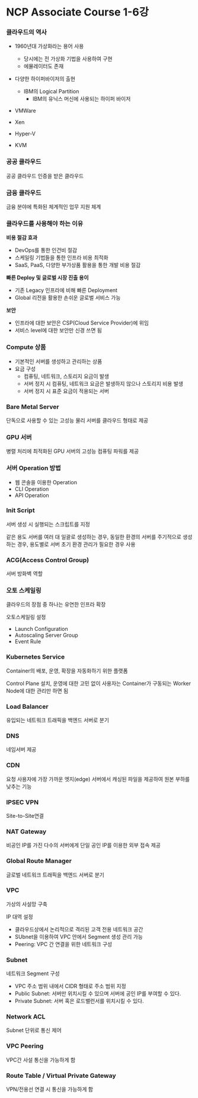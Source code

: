 # NCP Associate Course 1-6강

### 클라우드의 역사

- 1960년대 가상화라는 용어 사용
    - 당시에는 전 가상화 기법을 사용하여 구현
    - 에뮬레이터도 존재

- 다양한 하이퍼바이저의 출현
    - IBM의 Logical Partition
        - IBM의 유닉스 머신에 사용되는 하이퍼 바이저
- VMWare
- Xen
- Hyper-V
- KVM

### 공공 클라우드

공공 클라우드 인증을 받은 클라우드

### 금융 클라우드

금융 분야에 특화된 체계적인 업무 지원 체계

### 클라우드를 사용해야 하는 이유

**비용 절감 효과**

- DevOps를 통한 인건비 절감
- 스케일링 기법들을 통한 인프라 비용 최적화
- SaaS, PaaS, 다양한 부가상품 활용을 통한 개발 비용 절감

**빠른 Deploy 및 글로벌 시장 진출 용이**

- 기존 Legacy 인프라에 비해 빠른 Deployment
- Global 리전을 활용한 손쉬운 글로벌 서비스 가능

**보안**

- 인프라에 대한 보안은 CSP(Cloud Service Provider)에 위임
- 서비스 level에 대한 보안만 신경 쓰면 됨

### Compute 상품

- 기본적인 서버를 생성하고 관리하는 상품
- 요금 구성
    - 컴퓨팅, 네트워크, 스토리지 요금이 발생
    - 서버 정지 시 컴퓨팅, 네트워크 요금은 발생하지 않으나 스토리지 비용 발생
    - 서버 정지 시 표준 요금이 적용되는 서버

### Bare Metal Server

단독으로 사용할 수 있는 고성능 물리 서버를 클라우드 형태로 제공

### GPU 서버

병렬 처리에 최적화된 GPU 서버의 고성능 컴퓨팅 파워를 제공

### 서버 Operation 방법

- 웹 콘솔을 이용한 Operation
- CLI Operation
- API Operation

### Init Script

서버 생성 시 실행되는 스크립트를 지정

같은 용도 서버를 여러 대 일괄로 생성하는 경우, 동일한 환경의 서버를 주기적으로 생성하는 경우, 용도별로 서버 초기 환경 관리가 필요한 경우 사용

### ACG(Access Control Group)

서버 방화벽 역할

### 오토 스케일링

클라우드의 장점 중 하나는 유연한 인프라 확장

오토스케일링 설정

- Launch Configuration
- Autoscaling Server Group
- Event Rule

### Kubernetes Service

Container의 배포, 운영, 확장을 자동화하기 위한 플랫폼

Control Plane 설치, 운영에 대한 고민 없이 사용자는 Container가 구동되는 Worker Node에 대한  관리만 하면 됨

### Load Balancer

유입되는 네트워크 트래픽을 백엔드 서버로 분기

### DNS

네임서버 제공

### CDN

요청 사용자에 가장 가까운 엣지(edge) 서버에서 캐싱된 파일을 제공하여 원본 부하를 낮추는 기능

### IPSEC VPN

Site-to-Site연결

### NAT Gateway

비공인 IP를 가진 다수의 서버에게 단일 공인 IP를 이용한 외부 접속 제공

### Global Route Manager

글로벌 네트워크 트래픽을 백엔드 서버로 분기

### VPC

가상의 사설망 구축

IP 대역 설정

- 클라우드상에서 논리적으로 격리된 고객 전용 네트워크 공간
- SUbnet을 이용하여 VPC 안에서 Segment 생성 관리 가능
- Peering: VPC 간 연결을 위한 네트워크 구성

### Subnet

네트워크 Segment 구성

- VPC 주소 범위 내에서 CIDR 형태로 주소 범위 지정
- Public Subnet: 서버만 위치시킬 수 있으며 서버에 공인 IP를 부여할 수 있다.
- Private Subnet: 서버 혹은 로드밸런서를 위치시킬 수 있다.

### Network ACL

Subnet 단위로 통신 제어

### VPC Peering

VPC간 사설 통신을 가능하게 함

### Route Table / Virtual Private Gateway

VPN/전용선 연결 시 통신을 가능하게 함